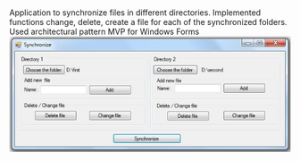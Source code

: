# 
Application to synchronize files in different directories. Implemented functions change, delete, create a file for each of the synchronized folders. Used architectural pattern MVP for Windows Forms
![Screenshot](https://github.com/MarkovaNatasha/MVPforWinForms/blob/master/Screenshot.JPG)